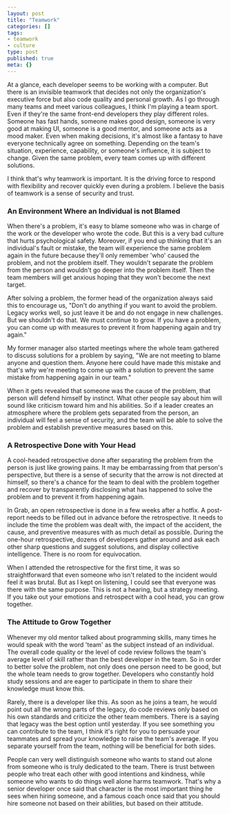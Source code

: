 ```yaml
---
layout: post
title: "Teamwork"
categories: []
tags:
- teamwork
- culture
type: post
published: true
meta: {}
---
```


At a glance, each developer seems to be working with a computer. But there is an invisible teamwork that decides not only the organization's executive force but also code quality and personal growth. As I go through many teams and meet various colleagues, I think I'm playing a team sport. Even if they're the same front-end developers they play different roles. Someone has fast hands, someone makes good design, someone is very good at making UI, someone is a good mentor, and someone acts as a mood maker. Even when making decisions, it's almost like a fantasy to have everyone technically agree on something. Depending on the team's situation, experience, capability, or someone's influence, it is subject to change. Given the same problem, every team comes up with different solutions.

I think that's why teamwork is important. It is the driving force to respond with flexibility and recover quickly even during a problem. I believe the basis of teamwork is a sense of security and trust. 

### An Environment Where an Individual is not Blamed

When there's a problem, it's easy to blame someone who was in charge of the work or the developer who wrote the code. But this is a very bad culture that hurts psychological safety. Moreover, if you end up thinking that it's an individual's fault or mistake, the team will experience the same problem again in the future because they'll only remember 'who' caused the problem, and not the problem itself. They wouldn't separate the problem from the person and wouldn't go deeper into the problem itself. Then the team members will get anxious hoping that they won't become the next target. 

After solving a problem, the former head of the organization always said this to encourage us, "Don't do anything if you want to avoid the problem. Legacy works well, so just leave it be and do not engage in new challenges. But we shouldn't do that. We must continue to grow. If you have a problem, you can come up with measures to prevent it from happening again and try again."

My former manager also started meetings where the whole team gathered to discuss solutions for a problem by saying, "We are not meeting to blame anyone and question them. Anyone here could have made this mistake and that's why we're meeting to come up with a solution to prevent the same mistake from happening again in our team." 

When it gets revealed that someone was the cause of the problem, that person will defend himself by instinct. What other people say about him will sound like criticism toward him and his abilities. So if a leader creates an atmosphere where the problem gets separated from the person, an individual will feel a sense of security, and the team will be able to solve the problem and establish preventive measures based on this.

### A Retrospective Done with Your Head

A cool-headed retrospective done after separating the problem from the person is just like growing pains. It may be embarrassing from that person's perspective, but there is a sense of security that the arrow is not directed at himself, so there's a chance for the team to deal with the problem together and recover by transparently disclosing what has happened to solve the problem and to prevent it from happening again.   

In Grab, an open retrospective is done in a few weeks after a hotfix. A post-report needs to be filled out in advance before the retrospective. It needs to include the time the problem was dealt with, the impact of the accident, the cause, and preventive measures with as much detail as possible. During the one-hour retrospective, dozens of developers gather around and ask each other sharp questions and suggest solutions, and display collective intelligence. There is no room for equivocation.

When I attended the retrospective for the first time, it was so straightforward that even someone who isn't related to the incident would feel it was brutal. But as I kept on listening, I could see that everyone was there with the same purpose. This is not a hearing, but a strategy meeting. If you take out your emotions and retrospect with a cool head, you can grow together.

### The Attitude to Grow Together

Whenever my old mentor talked about programming skills, many times he would speak with the word 'team' as the subject instead of an individual. The overall code quality or the level of code review follows the team's average level of skill rather than the best developer in the team. So in order to better solve the problem, not only does one person need to be good, but the whole team needs to grow together. Developers who constantly hold study sessions and are eager to participate in them to share their knowledge must know this.

Rarely, there is a developer like this. As soon as he joins a team, he would point out all the wrong parts of the legacy, do code reviews only based on his own standards and criticize the other team members. There is a saying that legacy was the best option until yesterday. If you see something you can contribute to the team, I think it's right for you to persuade your teammates and spread your knowledge to raise the team's average. If you separate yourself from the team, nothing will be beneficial for both sides.

People can very well distinguish someone who wants to stand out alone from someone who is truly dedicated to the team. There is trust between people who treat each other with good intentions and kindness, while someone who wants to do things well alone harms teamwork. That's why a senior developer once said that character is the most important thing he sees when hiring someone, and a famous coach once said that you should hire someone not based on their abilities, but based on their attitude.
